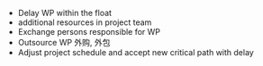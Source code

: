 - Delay WP within the float 
- additional resources in project team 
- Exchange persons responsible for WP 
- Outsource WP 外购, 外包 
- Adjust project schedule and accept new critical path with delay 